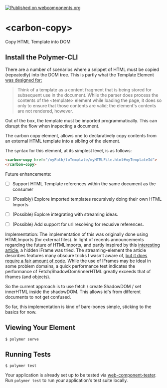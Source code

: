[![Published on webcomponents.org](https://img.shields.io/badge/webcomponents.org-published-blue.svg)](https://www.webcomponents.org/element/bahrus/carbon-copy)

# \<carbon-copy\>

Copy HTML Template into DOM

## Install the Polymer-CLI

There are a number of scenarios where a snippet of HTML must be copied (repeatedly) into the DOM tree.  This is partly what the Template Element [was designed for:](https://developer.mozilla.org/en-US/docs/Web/HTML/Element/template)

>  Think of a template as a content fragment that is being stored for subsequent use in the document. While the parser does process the contents of the \<template\> element while loading the page, it does so only to ensure that those contents are valid; the element's contents are not rendered, however.

Out of the box, the template must be imported programmatically.  This can disrupt the flow when inspecting a document.

The carbon copy element, allows one to declaratively copy contents from an external HTML template into a sibling of the element.

The syntax for this element, at its simplest level, is as follows:

```html
<carbon-copy href="/myPath/toTemplate/myHTMLFile.html#myTemplateId">
</carbon-copy>
```

Future enhancements:

- [ ] Support HTML Template references within the same document as the consumer
- [ ] (Possibly) Explore imported templates recursively doing their own HTML Imports
- [ ] (Possible) Explore integrating with streaming ideas.
- [ ] (Possible) Add support for url resolving for recusive references. 



Implementation:  The implementation of this was originally done using HTMLImports (for external files).  In light of recents announcements regarding the future of HTMLImports, and partly inspired by this [interesting article](https://jakearchibald.com/2016/fun-hacks-faster-content/), a hidden iFrame was tried.  The streaming-element the article describes features many obscure tricks I wasn't aware of, [but it does require a fair amount of code](https://github.com/bahrus/streaming-element/blob/master/streaming-element.js).  While the use of IFrames may be ideal in some problem domains, a quick performance test indicates the performance of Fetch/ShadowDom/innerHTML greatly exceeds that of iframes (and objects).

So the current approach is to use fetch / create ShadowDOM / set innerHTML inside the shadowDOM.  This allows id's from different documents to not get confused.

So far, this implementation is kind of bare-bones simple, sticking to the basics for now.

  

## Viewing Your Element

```
$ polymer serve
```

## Running Tests

```
$ polymer test
```

Your application is already set up to be tested via [web-component-tester](https://github.com/Polymer/web-component-tester). Run `polymer test` to run your application's test suite locally.
